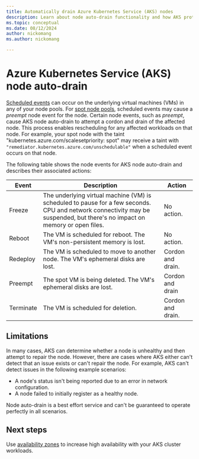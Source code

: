 ```yaml
---
title: Automatically drain Azure Kubernetes Service (AKS) nodes 
description: Learn about node auto-drain functionality and how AKS protects your workloads from scheduled VM maintenance events.
ms.topic: conceptual
ms.date: 08/12/2024
author: nickomang
ms.author: nickomang

---
```


# Azure Kubernetes Service (AKS) node auto-drain
[Scheduled events][scheduled-events] can occur on the underlying virtual machines (VMs) in any of your node pools. For [spot node pools][spot-node-pools], scheduled events may cause a *preempt* node event for the node. Certain node events, such as  *preempt*, cause AKS node auto-drain to attempt a cordon and drain of the affected node. This process enables rescheduling for any affected workloads on that node. For example, your spot node with the taint "kubernetes.azure.com/scalesetpriority: spot" may receive a taint with `"remediator.kubernetes.azure.com/unschedulable"` when a scheduled event occurs on that node.

The following table shows the node events for AKS node auto-drain and describes their associated actions:

| Event | Description |   Action   |
| --- | --- | --- |
| Freeze | The underlying virtual machine (VM) is scheduled to pause for a few seconds. CPU and network connectivity may be suspended, but there's no impact on memory or open files.  | No action. |
| Reboot | The VM is scheduled for reboot. The VM's non-persistent memory is lost. | No action. |
| Redeploy | The VM is scheduled to move to another node. The VM's ephemeral disks are lost. | Cordon and drain. |
| Preempt | The spot VM is being deleted. The VM's ephemeral disks are lost. | Cordon and drain |
| Terminate | The VM is scheduled for deletion.| Cordon and drain. |

## Limitations

In many cases, AKS can determine whether a node is unhealthy and then attempt to repair the node. However, there are cases where AKS either can't detect that an issue exists or can't repair the node. For example, AKS can't detect issues in the following example scenarios:

* A node's status isn't being reported due to an error in network configuration.
* A node failed to initially register as a healthy node.

Node auto-drain is a best effort service and can't be guaranteed to operate perfectly in all scenarios.
## Next steps

Use [availability zones][availability-zones] to increase high availability with your AKS cluster workloads.

<!-- LINKS - Internal -->
[availability-zones]: ./availability-zones.md
[vm-updates]: ../virtual-machines/maintenance-and-updates.md
[scheduled-events]: ../virtual-machines/linux/scheduled-events.md
[spot-node-pools]: spot-node-pool.md
